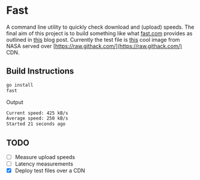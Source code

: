 # Fast
A command line utility to quickly check download and (upload) speeds. The final aim of this project is to build something like what [fast.com](https://fast.com) provides as outlined in [this](https://netflixtechblog.com/building-fast-com-4857fe0f8adb) blog post. Currently the test file is [this](https://eoimages.gsfc.nasa.gov/images/imagerecords/57000/57723/globe_west_2048.tif) cool image from NASA served over [https://raw.githack.com/](https://raw.githack.com/) CDN.

## Build Instructions
```bash
go install
fast
```
Output
```bash
Current speed: 425 kB/s            
Average speed: 250 kB/s
Started 21 seconds ago
```
## TODO
- [ ] Measure upload speeds
- [ ] Latency measurements
- [x] Deploy test files over a CDN